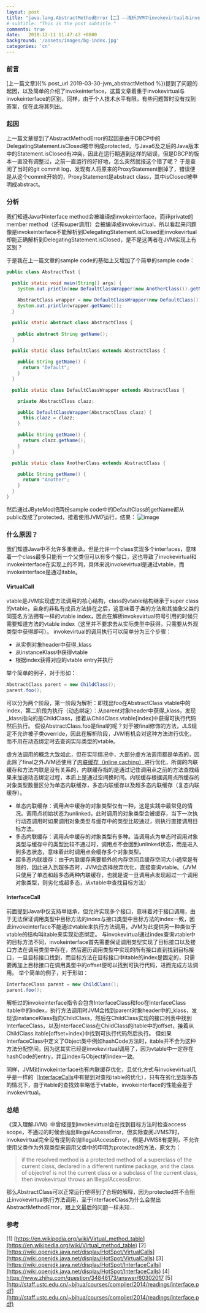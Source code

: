 ```yaml
---
layout: post
title: "java.lang.AbstractMethodError【二】——浅析JVM中invokevirtual与invokeinterface的区别"
# subtitle: "This is the post subtitle."
comments: true
date:   2018-12-11 11:47:43 +0800
background: '/assets/images/bg-index.jpg'
categories: 'cn'
---
```


### 前言
[上一篇文章]({% post_url 2019-03-30-jvm_abstractMethod %})提到了问题的起因，以及简单的介绍了invokeinterface，这篇文章着重于invokevirtual与invokeinterface的区别，同样，由于个人技术水平有限，有些问题暂时没有找到答案，仅在此将其列出。

### 起因
上一篇文章提到了AbstractMethodError的起因是由于DBCP中的DelegatingStatement.isClosed被申明成protected，与Java6及之后的Java版本中的Statement.isClosed有冲突，因此在运行期遇到这样的错误，但是DBCP的版本一直没有调整过，之前一直运行的好好地，怎么突然就报这个错了呢？
于是查阅了当时的git commit log，发现有人将原来的ProxyStatement删掉了，错误便是从这个commit开始的，ProxyStatement是abstract class，其中isClosed被申明成abstract。

### 分析
我们知道Java中interface method会被编译成invokeinterface，而非private的member method（还有super调用）会被编译成invokevirtual，所以看起来问题像是invokeinterface不能解析到DelegatingStatement.isClosed而invokevirtual却能正确解析到DelegatingStatement.isClosed，是不是这两者在JVM实现上有区别？

于是我在上一篇文章的sample code的基础上又增加了个简单的sample code：
```java
public class AbstractTest {

  public static void main(String[] args) {
    System.out.println(new DefaultClassWrapper(new AnotherClass()).getName());
    
    AbstractClass wrapper = new DefaultClassWrapper(new DefaultClass());
    System.out.println(wrapper.getName());
  }

  public static abstract class AbstractClass {
    
    public abstract String getName();
  }

  public static class DefaultClass extends AbstractClass {

    public String getName() {
      return "Default";
    }
  }

  public static class DefaultClassWrapper extends AbstractClass {

    private AbstractClass clazz;

    public DefaultClassWrapper(AbstractClass clazz) {
      this.clazz = clazz;
    }

    public String getName() {
      return clazz.getName();
    }
  }

  public static class AnotherClass extends AbstractClass {

    public String getName() {
      return "Another";
    }
  }
}
```
然后通过JByteMod把两份sample code中的DefaultClass的getName都从public改成了protected，接着使用JVM7运行，结果：
![image](https://user-images.githubusercontent.com/3426457/55272977-f742d080-52ff-11e9-9da7-665845339e59.png)

### 什么原因？
我们知道Java中不允许多重继承，但是允许一个class实现多个interfaces，意味着一个class最多只能有一个父类但可以有多个接口，这也导致了invokevirtual和invokeinterface在实现上的不同，具体来说invokevirtual是通过vtable，而invokeinterface是通过itable。

#### VirtualCall
vtable是JVM实现虚方法调用的核心结构，class的vtable结构继承于super class的vtable，自身的非私有成员方法排在之后，这意味着子类的方法和其抽象父类的同签名方法拥有一样的vtable index，因此在解析invokevirtual符号引用的时候只需要知道方法的vtable index（这里并不要求去从实际类型中获得，只需要从外观类型中获得即可）。
invokevirtual的调用执行可以简单分为三个步骤：
- 从实例对象header中获得_klass
- 从instanceKlass中获得vtable
- 根据index获得对应的vtable entry并执行

举个简单的例子，对于形如：
```java
AbstractClass parent = new ChildClass();
parent.foo();
```
可以分为两个阶段，第一阶段为解析：即找出foo在AbstractClass vtable中的index，第二阶段为执行（动态绑定）：从parent对象header中获得_klass，发现_klass指向的是ChildClass，接着从ChildClass.vtable[index]中获得可执行代码然后执行。
假设AbstractClass.foo是final的呢？对于被final修饰的方法，JLS规定不允许被子类override，因此在解析阶段，JVM有机会对这种方法进行优化，而不用在动态绑定时去查询实际类型的vtable。

虚方法调用的概念大致如此，但在实际情况中，大部分虚方法调用都是单态的，因此除了final之外JVM还使用了[内联缓存（inline caching）](https://en.wikipedia.org/wiki/Inline_caching)进行优化，所谓的内联缓存和方法内联是没有关系的，内联缓存指的是通过记住调用点之前的方法查找结果来加速动态绑定过程，本质上是通过空间换时间。内联缓存根据调用点所缓存的对象类型数量区分为单态内联缓存，多态内联缓存以及超多态内联缓存（复态内联缓存）。
- 单态内联缓存：调用点中缓存的对象类型仅有一种，这是实践中最常见的情况。调用点初始状态为unlinked，此时调用的对象类型会被缓存，当下一次执行动态调用时如果调用对象类型与缓存中的类型比较通过，则执行直接调用目标方法。
- 多态内联缓存：调用点中缓存的对象类型有多种。当调用点为单态时调用对象类型与缓存中的类型比较不通过时，调用点不会回到unlinked状态，而是进入到多态状态，意味着此时调用点会缓存多个对象类型。
- 超多态内联缓存：由于内联缓存需要额外的内存空间且缓存空间大小通常是有限的，因此进入到超多态时，JVM会选择放弃优化，直接查询vtable。（JVM只使用了单态和超多态两种内联缓存，也就是说一旦调用点发现超过一个调用对象类型，则劣化成超多态，从vtable中查找目标方法）

#### InterfaceCall
前面提到Java中仅支持单继承，但允许实现多个接口，意味着对于接口调用，由于无法保证调用类型中目标方法的index与接口类型中目标方法的index一致，因此invokeinterface不能通过vtable来执行方法调用，JVM为此提供另一种类似于vtable的结构叫itable来实现动态绑定。
与invokevirtual通过index查询vtable中的目标方法不同，invokeinterface首先需要保证调用类型实现了目标接口以及接口方法在调用类型中存在，然后遍历调用类型中实现的所有接口直到找到目标接口，一旦目标接口找到，而目标方法在目标接口中itable的index是固定的，只需要再加上目标接口在调用类型中的offset便可以找到可执行代码，进而完成方法调用。
举个简单的例子，对于形如：
```java
InterfaceClass parent = new ChildClass();
parent.foo();
```

解析过的invokeinterface指令会包含InterfaceClass和foo在InterfaceClass itable中的index，执行方法调用时JVM会找到parent对象header中的_klass，发现该instanceKlass指向ChildClass，然后在ChildClass实现的接口列表中找到InterfaceClass，以及InterfaceClass在ChildClass的itable中的offset，接着从ChildClass.itable[offset+index]中找到可执行代码然后执行。
但如果InterfaceClass中定义了Object类中例如hashCode方法时，itable并不会为这种方法分配空间，因为这其实已经是invokevirtual调用了，因为vtable中一定存在hashCode的entry，并且index与Object的index一致。

同样，JVM对invokeinterface也有内联缓存优化，且优化方式与invokevirtual几乎是一样的（[InterfaceCalls](https://wiki.openjdk.java.net/display/HotSpot/InterfaceCalls)中有提到对查找itable的优化），只有在劣化至超多态的情况下，由于itable的查找效率略低于vtable，invokeinterface的性能会差于invokevirtual。

### 总结
《深入理解JVM》中曾经提到invokevirtual会在找到目标方法时检查access scope，不通过的时候会抛出IllegalAccessError，但实际查阅JVMS7时，invokevirtual完全没有提到会抛IllegalAccessError，倒是JVMS8有提到，不允许使用父类作为外观类型来调用父类中的申明为protected的方法，原文为：
> if the resolved method is a protected method of a superclass of the current class, declared in a different runtime package, and the class of objectref is not the current class or a subclass of the current class, then invokevirtual throws an IllegalAccessError.

那么AbstractClass可以正常运行便得到了合理的解释，因为protected并不会阻止invokevirtual执行方法调用，至于InterfaceClass为什么会抛出AbstractMethodError，跟上文最后的问题一样未知...

### 参考
[1] [https://en.wikipedia.org/wiki/Virtual_method_table](https://en.wikipedia.org/wiki/Virtual_method_table)
[2] [https://wiki.openjdk.java.net/display/HotSpot/VirtualCalls](https://wiki.openjdk.java.net/display/HotSpot/VirtualCalls)
[3] [https://wiki.openjdk.java.net/display/HotSpot/InterfaceCalls](https://wiki.openjdk.java.net/display/HotSpot/InterfaceCalls)
[4] https://www.zhihu.com/question/34846173/answer/60302017
[5]  [http://staff.ustc.edu.cn/~bjhua/courses/compiler/2014/readings/interface.pdf](http://staff.ustc.edu.cn/~bjhua/courses/compiler/2014/readings/interface.pdf)